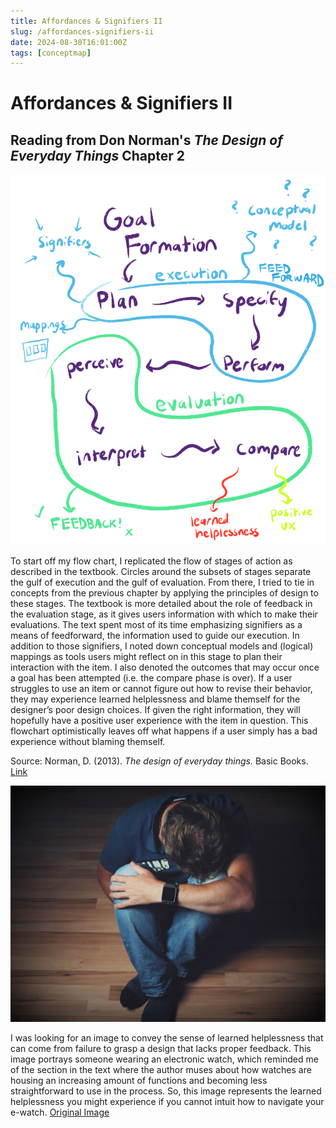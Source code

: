 ```yaml
---
title: Affordances & Signifiers II
slug: /affordances-signifiers-ii
date: 2024-08-30T16:01:00Z
tags: [conceptmap]
---
```


# Affordances & Signifiers II
## Reading from Don Norman's *The Design of Everyday Things* Chapter 2

![A flow chart illustrating the stages of action as described by Don Norman.](./images/AffordancesandSignifiersIIconceptmap.png)

To start off my flow chart, I replicated the flow of stages of action as described in the textbook. Circles around the subsets of stages separate the gulf of execution and the gulf of evaluation. From there, I tried to tie in concepts from the previous chapter by applying the principles of design to these stages. The textbook is more detailed about the role of feedback in the evaluation stage, as it gives users information with which to make their evaluations. The text spent most of its time emphasizing signifiers as a means of feedforward, the information used to guide our execution. In addition to those signifiers, I noted down conceptual models and (logical) mappings as tools users might reflect on in this stage to plan their interaction with the item. I also denoted the outcomes that may occur once a goal has been attempted (i.e. the compare phase is over). If a user struggles to use an item or cannot figure out how to revise their behavior, they may experience learned helplessness and blame themself for the designer’s poor design choices. If given the right information, they will hopefully have a positive user experience with the item in question. This flowchart optimistically leaves off what happens if a user simply has a bad experience without blaming themself.

Source: Norman, D. (2013). *The design of everyday things.* Basic Books. [Link](https://jnd.org/books/the-design-of-everyday-things-revised-and-expanded-edition/)


![A man is sitting on the floor with his head hidden in his arms. An electronic watch is on his wrist.](./images/AffordancesandSignifiersIIimage.jpg)

 I was looking for an image to convey the sense of learned helplessness that can come from failure to grasp a design that lacks proper feedback. This image portrays someone wearing an electronic watch, which reminded me of the section in the text where the author muses about how watches are housing an increasing amount of functions and becoming less straightforward to use in the process. So, this image represents the learned helplessness you might experience if you cannot intuit how to navigate your e-watch. [Original Image](https://pixabay.com/photos/man-depressed-sitting-on-the-floor-2734073/)

